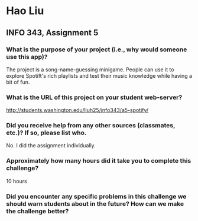 # Hao Liu
## INFO 343, Assignment 5

### What is the purpose of your project (i.e., why would someone use this app)?
The project is a song-name-guessing minigame. People can use it to explore Spotift's rich playlists and test their 
music knowledge while having a bit of fun.

### What is the URL of this project on your student web-server?
http://students.washington.edu/liuh25/info343/a5-spotify/

### Did you receive help from any other sources (classmates, etc.)? If so, please list who.
No. I did the assignment individually.

### Approximately how many hours did it take you to complete this challenge?
10 hours

### Did you encounter any specific problems in this challenge we should warn students about in the future? How can we make the challenge better?